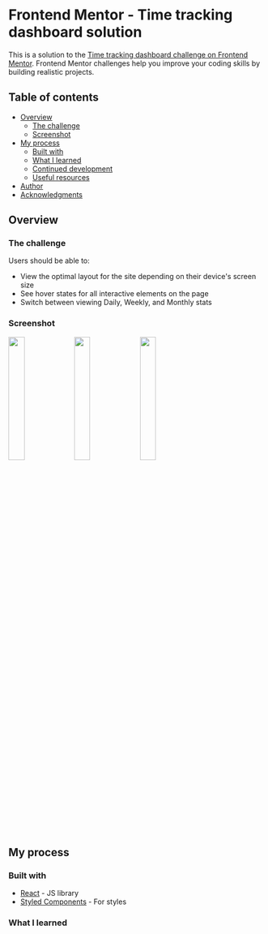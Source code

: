 # Frontend Mentor - Time tracking dashboard solution

This is a solution to the [Time tracking dashboard challenge on Frontend Mentor](https://www.frontendmentor.io/challenges/time-tracking-dashboard-UIQ7167Jw). Frontend Mentor challenges help you improve your coding skills by building realistic projects. 

## Table of contents

- [Overview](#overview)
  - [The challenge](#the-challenge)
  - [Screenshot](#screenshot)
- [My process](#my-process)
  - [Built with](#built-with)
  - [What I learned](#what-i-learned)
  - [Continued development](#continued-development)
  - [Useful resources](#useful-resources)
- [Author](#author)
- [Acknowledgments](#acknowledgments)

## Overview

### The challenge

Users should be able to:

- View the optimal layout for the site depending on their device's screen size
- See hover states for all interactive elements on the page
- Switch between viewing Daily, Weekly, and Monthly stats

### Screenshot

<img src="https://user-images.githubusercontent.com/65792764/146600794-ea18bb49-cbcb-4695-a401-f2189ecbb9f9.png" width=25% height=25%> <img src="https://user-images.githubusercontent.com/65792764/146600798-9111a83e-bee0-431c-8dde-d6709710b879.png" width=25% height=25%> <img src="https://user-images.githubusercontent.com/65792764/146600801-da201b33-00f3-438a-8170-94ea727b849e.png" width=25% height=25%>

## My process

### Built with

- [React](https://reactnative.dev/) - JS library
- [Styled Components](https://styled-components.com/) - For styles

### What I learned


